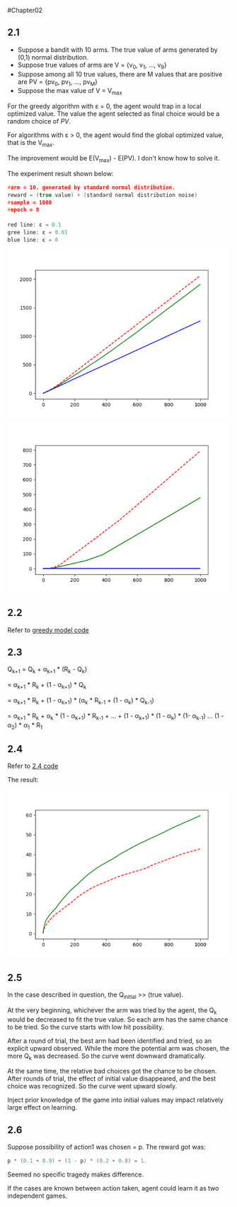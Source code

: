 #Chapter02
## 2.1
* Suppose a bandit with 10 arms. 
The true value of arms generated by (0,1) normal distribution.
* Suppose true values of arms are V = {v<sub>0</sub>, v<sub>1</sub>, ..., v<sub>9</sub>}
* Suppose among all 10 true values, there are M values that are positive are
PV = {pv<sub>0</sub>, pv<sub>1</sub>, ..., pv<sub>M</sub>}
* Suppose the max value of V = V<sub>max</sub>

For the greedy algorithm with ε = 0, the agent would trap in a local optimized value. 
The value the agent selected as final choice would be a random choice of *PV*.

For algorithms with ε > 0, the agent would find the global optimized value,
that is the V<sub>max</sub>. 

The improvement would be E(V<sub>max</sub>) - E(PV). I don't know how to solve it.

The experiment result shown below:
```c++
#arm = 10. generated by standard normal distribution.
reward = (true value) + (standard normal distribution noise)
#sample = 1000
#epoch = 8

red line: ε = 0.1
gree line: ε = 0.01
blue line: ε = 0
```

![reward](./images/2_1_reward.png)

![hits](./images/2_1_hits.png)

## 2.2
Refer to [greedy model code](./codes/ch2/ch2modelgreedy.cpp)
## 2.3
Q<sub>k+1</sub> = Q<sub>k</sub> + α<sub>k+1</sub> * (R<sub>k</sub> - Q<sub>k</sub>)
    
= α<sub>k+1</sub> * R<sub>k</sub> + (1 - α<sub>k+1</sub>) * Q<sub>k</sub>

= α<sub>k+1</sub> * R<sub>k</sub> + (1 - α<sub>k+1</sub>) * (α<sub>k</sub> * R<sub>k-1</sub> + (1 - α<sub>k</sub>) * Q<sub>k-1</sub>)

= α<sub>k+1</sub> * R<sub>k</sub> + α<sub>k</sub>  * (1 - α<sub>k+1</sub>) * R<sub>k-1</sub> + ... + (1 - α<sub>k+1</sub>) * (1 - α<sub>k</sub>) * (1- α<sub>k-1</sub>) ... (1 - α<sub>2</sub>) * α<sub>1</sub> * R<sub>1</sub>
## 2.4
Refer to [2.4 code](./codes/ch2/q4.cpp)

The result:

![Reward](./images/2_4_reward.png)
## 2.5
In the case described in question, the Q<sub>initial</sub> >> (true value).

At the very beginning, whichever the arm was tried by the agent, the Q<sub>k</sub> would be decreased to fit the true value.
So each arm has the same chance to be tried. So the curve starts with low hit possibility.

After a round of trial, the best arm had been identified and tried, so an explicit upward observed.
While the more the potential arm was chosen, the more Q<sub>k</sub> was decreased. So the curve went downward dramatically.

At the same time, the relative bad choices got the chance to be chosen. 
After rounds of trial, the effect of initial value disappeared, and the best choice was recognized. 
So the curve went upward slowly.

Inject prior knowledge of the game into initial values may impact relatively large effect on learning.
## 2.6
Suppose possibility of action1 was chosen = p. 
The reward got was:
```c++
p * (0.1 + 0.9) + (1 - p) * (0.2 + 0.8) = 1.
```
Seemed no specific tragedy makes difference.

If the cases are known between action taken, agent could learn it as two independent games.